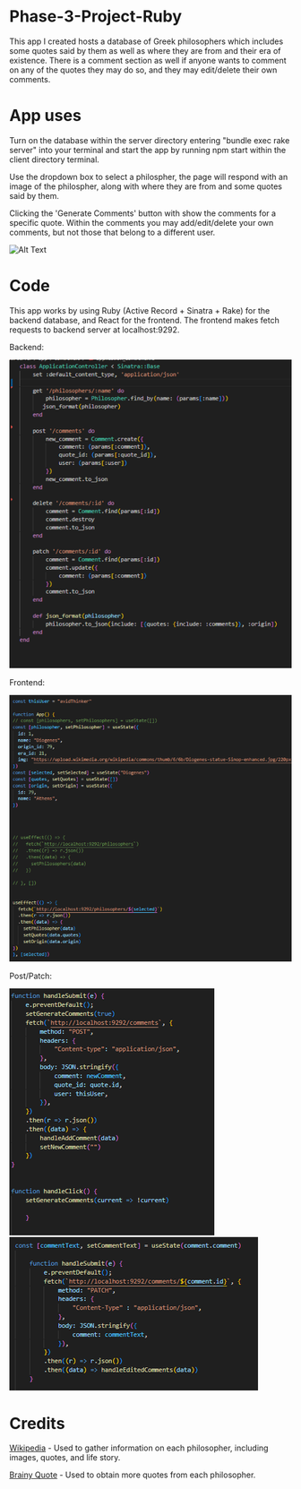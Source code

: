 # Phase-3-Project-Ruby

This app I created hosts a database of Greek philosophers which includes some quotes said by them as well as where they are from and their era of existence. There is a comment section as well if anyone wants to comment on any of the quotes they may do so, and they may edit/delete their own comments. 

# App uses

Turn on the database within the server directory entering "bundle exec rake server" into your terminal and start the app by running npm start within the client directory terminal. 

Use the dropdown box to select a philospher, the page will respond with an image of the philospher, along with where they are from and some quotes said by them. 

Clicking the 'Generate Comments' button with show the comments for a specific quote. Within the comments you may add/edit/delete your own comments, but not those that belong to a different user.

![Alt Text](https://github.com/patrickmason73/phase-3-project-ruby/blob/main/philosopherAppGif.gif?raw=true)

# Code

This app works by using Ruby (Active Record + Sinatra + Rake) for the backend database, and React for the frontend. The frontend makes fetch requests to backend server at localhost:9292.

Backend:


![Backend_Routes](https://github.com/patrickmason73/phase-3-project-ruby/blob/main/phase%203%20routes%20cap%20improved.PNG)

Frontend:

![app](https://github.com/patrickmason73/phase-3-project-ruby/blob/main/phase%203%20frontend%20cap%20useEffect%20imporve.PNG)

Post/Patch:

![post](https://github.com/patrickmason73/phase-3-project-ruby/blob/main/phase%203%20post%20cap.PNG)       ![patch](https://github.com/patrickmason73/phase-3-project-ruby/blob/main/phase%203%20patch%20cap.PNG)


# Credits

[Wikipedia](https://www.wikipedia.org/) - Used to gather information on each philosopher, including images, quotes, and life story.


[Brainy Quote](https://www.brainyquote.com/) - Used to obtain more quotes from each philosopher.
